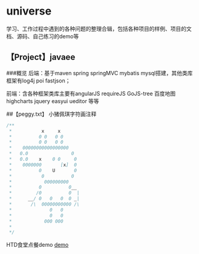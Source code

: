 # universe
学习、工作过程中遇到的各种问题的整理合辑，包括各种项目的样例、项目的文档、源码、自己练习的demo等

## 【Project】javaee
###概览
后端：基于maven spring springMVC mybatis mysql搭建，其他类库框架有log4j poi fastjson；

前端：含各种框架类库主要有angularJS requireJS GoJS-tree 百度地图 highcharts jquery easyui  ueditor 等等

##【peggy.txt】
小猪佩琪字符画注释
```java
/**
 *           x     x
 *          0 0   0 0
 *          0 0   0 0
 *    00000000000000000
 *   0.0                0
 *   0.0    x    0 0     0
 *    0000000       [x]  0
 *          0    U       0
 *           0          0
 *            000000000
 *          0          0__
 *         /0          0  |
 *      __/ 0   0   0  0 _|
 *       /\  00000000000 /\
 *              0   0
 *              0   0
 *            000 000
 *
 */ 
```

HTD食堂点餐demo
 [demo](https://github.com/teartao/universe/blob/master/htd-lunch-calc/lcal.html) 


